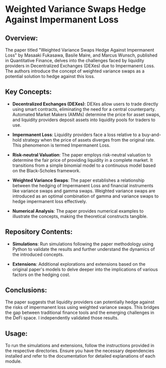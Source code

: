 # Weighted Variance Swaps Hedge Against Impermanent Loss

## Overview:
The paper titled "Weighted Variance Swaps Hedge Against Impermanent Loss" by Masaaki Fukasawa, Basile Maire, and Marcus Wunsch, published in Quantitative Finance, delves into the challenges faced by liquidity providers in Decentralized Exchanges (DEXes) due to Impermanent Loss. The authors introduce the concept of weighted variance swaps as a potential solution to hedge against this loss.

## Key Concepts:
- **Decentralized Exchanges (DEXes)**: DEXes allow users to trade directly using smart contracts, eliminating the need for a central counterparty. Automated Market Makers (AMMs) determine the price for asset swaps, and liquidity providers deposit assets into liquidity pools for traders to use.
  
- **Impermanent Loss**: Liquidity providers face a loss relative to a buy-and-hold strategy when the price of assets diverges from the original rate. This phenomenon is termed Impermanent Loss.

- **Risk-neutral Valuation**: The paper employs risk-neutral valuation to determine the fair price of providing liquidity in a complete market. It transitions from a simple binomial model to a continuous model based on the Black-Scholes framework.

- **Weighted Variance Swaps**: The paper establishes a relationship between the hedging of Impermanent Loss and financial instruments like variance swaps and gamma swaps. Weighted variance swaps are introduced as an optimal combination of gamma and variance swaps to hedge impermanent loss effectively.

- **Numerical Analysis**: The paper provides numerical examples to illustrate the concepts, making the theoretical constructs tangible.

## Repository Contents:
- **Simulations**: Run simulations following the paper methodology using Python to validate the results and further understand the dynamics of the introduced concepts.
  
- **Extensions**: Additional explorations and extensions based on the original paper's models to delve deeper into the implications of various factors on the hedging cost.

## Conclusions:
The paper suggests that liquidity providers can potentially hedge against the risks of impermanent loss using weighted variance swaps. This bridges the gap between traditional finance tools and the emerging challenges in the DeFi space. I independently validated those results.

## Usage:
To run the simulations and extensions, follow the instructions provided in the respective directories. Ensure you have the necessary dependencies installed and refer to the documentation for detailed explanations of each module.
